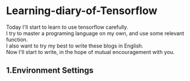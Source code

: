 # Learning-diary-of-Tensorflow
Today I'll start to learn to use tensorflow carefully.    
I try to master a programing language on my own, and use some relevant function.    
I also want to try my best to write these blogs in English.     
Now I'll start to write, in the hope of mutual encouragement with you.      
## 1.Environment Settings
